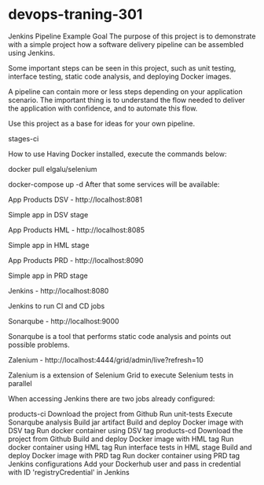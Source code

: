 # devops-traning-301

Jenkins Pipeline Example
Goal
The purpose of this project is to demonstrate with a simple project how a software delivery pipeline can be assembled using Jenkins.

Some important steps can be seen in this project, such as unit testing, interface testing, static code analysis, and deploying Docker images.

A pipeline can contain more or less steps depending on your application scenario. The important thing is to understand the flow needed to deliver the application with confidence, and to automate this flow.

Use this project as a base for ideas for your own pipeline.

stages-ci

How to use
Having Docker installed, execute the commands below:

docker pull elgalu/selenium

docker-compose up -d
After that some services will be available:

App Products DSV - http://localhost:8081

Simple app in DSV stage

App Products HML - http://localhost:8085

Simple app in HML stage

App Products PRD - http://localhost:8090

Simple app in PRD stage

Jenkins - http://localhost:8080

Jenkins to run CI and CD jobs

Sonarqube - http://localhost:9000

Sonarqube is a tool that performs static code analysis and points out possible problems.

Zalenium - http://localhost:4444/grid/admin/live?refresh=10

Zalenium is a extension of Selenium Grid to execute Selenium tests in parallel

When accessing Jenkins there are two jobs already configured:

products-ci
Download the project from Github
Run unit-tests
Execute Sonarqube analysis
Build jar artifact
Build and deploy Docker image with DSV tag
Run docker container using DSV tag
products-cd
Download the project from Github
Build and deploy Docker image with HML tag
Run docker container using HML tag
Run interface tests in HML stage
Build and deploy Docker image with PRD tag
Run docker container using PRD tag
Jenkins configurations
Add your Dockerhub user and pass in credential with ID 'registryCredential' in Jenkins
